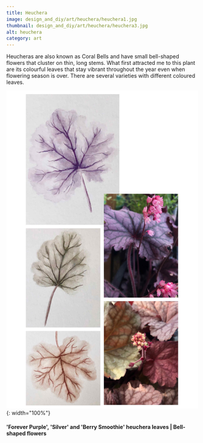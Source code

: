 ```yaml
---
title: Heuchera
image: design_and_diy/art/heuchera/heuchera1.jpg
thumbnail: design_and_diy/art/heuchera/heuchera3.jpg
alt: heuchera
category: art
---
```


Heucheras are also known as Coral Bells and have small bell-shaped flowers that cluster on thin, long stems.
What first attracted me to this plant are its colourful leaves that stay vibrant throughout the year even when flowering season is over. There are several varieties with different coloured leaves.

![heuchera leaves](./assets/img/design_and_diy/art/heuchera/heuchera2.jpg){: width="100%"}

#### 'Forever Purple', 'Silver' and 'Berry Smoothie' heuchera leaves | Bell-shaped flowers
